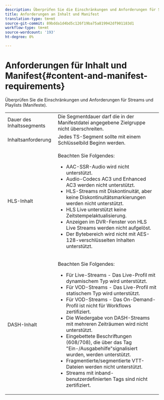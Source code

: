 ```yaml
---
description: Überprüfen Sie die Einschränkungen und Anforderungen für Streams und Playlists (Manifeste).
title: Anforderungen an Inhalt und Manifest
translation-type: tm+mt
source-git-commit: 89bdda1d4bd5c126f19ba75a819942df901183d1
workflow-type: tm+mt
source-wordcount: '193'
ht-degree: 0%

---
```



# Anforderungen für Inhalt und Manifest{#content-and-manifest-requirements}

Überprüfen Sie die Einschränkungen und Anforderungen für Streams und Playlists (Manifeste).

<table id="table_D7C38CD3B4D24C3D9A3B55D8CEFE7366"> 
 <tbody> 
  <tr> 
   <td colname="col1"> Dauer des Inhaltssegments </td> 
   <td colname="col2"> Die Segmentdauer darf die in der Manifestdatei angegebene Zielgruppe nicht überschreiten. </td> 
  </tr> 
  <tr> 
   <td colname="col1"> Inhaltsanforderung </td> 
   <td colname="col2"> Jedes TS-Segment sollte mit einem Schlüsselbild Beginn werden. </td> 
  </tr> 
  <tr> 
   <td colname="col1"> HLS-Inhalt </td> 
   <td colname="col2"> <p>Beachten Sie Folgendes: 
     <ul id="ul_B226605345EA46F69DA1380E16826117"> 
      <li id="li_6564DC0E879544BB8513DD2D1CFBA8DE">AAC-SSR-Audio wird nicht unterstützt. </li> 
      <li id="li_B73CAEBE4347406EA4DB25551B444BDA">Audio-Codecs AC3 und Enhanced AC3 werden nicht unterstützt. </li> 
      <li id="li_5986DD33C0FE485D99D4C00E2E6012CA">HLS-Streams mit Diskontinuität, aber keine Diskontinuitätsmarkierungen werden nicht unterstützt. </li> 
      <li id="li_FED8686372DF4A39BAABC531BA4EB137">HLS Live unterstützt keine Zeitstempelaktualisierung. </li> 
      <li id="li_565CFBEAD9874BA48F6E25B0893BF131">Anzeigen im DVR-Fenster von HLS Live Streams werden nicht aufgelöst. </li> 
      <li id="li_7D22EA32C94240D79EDDA96D9E72FE8F">Der Bytebereich wird nicht mit AES-128-verschlüsselten Inhalten unterstützt. </li> 
     </ul></p> </td> 
  </tr> 
  <tr> 
   <td colname="col1"> DASH-Inhalt </td> 
   <td colname="col2"> <p>Beachten Sie Folgendes: 
     <ul id="ul_9D33C2418F9F49DEAE0E642301726F89"> 
      <li id="li_74C69A21A7BD4831B92F0D57900E1CB1">Für Live-Streams - Das Live-Profil mit dynamischem Typ wird unterstützt. </li> 
      <li id="li_0C8743DB152047819D23C9F180998AD7">Für VOD-Streams - Das Live-Profil mit statischem Typ wird unterstützt. </li> 
      <li id="li_FBC6828663FB413798A4BDAF0B9831AA">Für VOD-Streams - Das On-Demand-Profil ist nicht für Workflows zertifiziert. </li> 
      <li id="li_4393B9B1F6144BDEAE484C879750ED23">Die Wiedergabe von DASH-Streams mit mehreren Zeiträumen wird nicht unterstützt. </li> 
      <li id="li_6A2CEC4E974C4D44A45F5503A1A9D8D0">Eingebettete Beschriftungen (608/708), die über das Tag "Ein-/Ausgabehilfe"signalisiert wurden, werden unterstützt. </li> 
      <li id="li_EDE93DF4F3A64A53BA80877F701A8F0D">Fragmentierte/segmentierte VTT-Dateien werden nicht unterstützt. </li> 
      <li id="li_8897F73611194030A490A4FF1178364C">Streams mit inband-benutzerdefinierten Tags sind nicht zertifiziert. </li> 
     </ul></p> </td> 
  </tr> 
 </tbody> 
</table>

